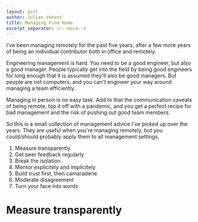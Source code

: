 ```yaml
---
layout: post
author: Julien Vehent
title: Managing From Home
excerpt_separator: <!--more-->
---
```


I've been managing remotely for the past five years, after a few more years of being an individual contributor both in office and remotely.

Engineering management is hard. You need to be a good engineer, but also a good manager. People typically get into the field by being good engineers for long enough that it is assumed they'll also be good managers. But people are not computers, and you can't engineer your way around managing a team efficiently.

Managing in person is no easy task. Add to that the communication caveats of being remote, top it off with a pandemic, and you get a perfect recipe for bad management and the risk of pushing out good team members.

So this is a small collection of management advice I've picked up over the years. They are useful when you're managing remotely, but you could/should probably apply them to all management settings.

1. Measure transparently
1. Get peer feedback regularly
1. Break the isolation
1. Mentor explicitely and implicitely
1. Build trust first, then camaraderie
1. Moderate disagreement
1. Turn your face into words

# Measure transparently

